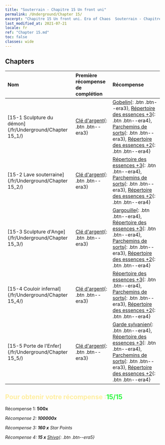 ```yaml
---
title: "Souterrain - Chapitre 15 Un front uni"
permalink: /Underground/Chapter 15/
excerpt: "Chapitre 15 Un front uni. Era of Chaos  Souterrain - Chapitre 15. Un front uni"
last_modified_at: 2021-07-21
locale: fr
ref: "Chapter 15.md"
toc: false
classes: wide
---
```


## Chapters

  | Nom |  Première récompense de complétion | Récompense |
  |:------------|:------------|:------------| 
  | [15-1 Sculpture du démon](/fr/Underground/Chapter 15_1/) | [Clé d'argent](/ItemsFR/con_693/){: .btn .btn--era3} | [Gobelin](/ItemsFR/unt_217/){: .btn .btn--era3}, [Répertoire des essences +3](/ItemsFR/mat_60/){: .btn .btn--era4}, [Parchemins de sorts](/ItemsFR/con_694/){: .btn .btn--era3}, [Répertoire des essences +2](/ItemsFR/mat_53/){: .btn .btn--era4} |
  | [15-2 Lave souterraine](/fr/Underground/Chapter 15_2/) | [Clé d'argent](/ItemsFR/con_693/){: .btn .btn--era3} | [Répertoire des essences +3](/ItemsFR/mat_60/){: .btn .btn--era4}, [Parchemins de sorts](/ItemsFR/con_694/){: .btn .btn--era3}, [Répertoire des essences +2](/ItemsFR/mat_53/){: .btn .btn--era4} |
  | [15-3 Sculpture d'Ange](/fr/Underground/Chapter 15_3/) | [Clé d'argent](/ItemsFR/con_693/){: .btn .btn--era3} | [Gargouille](/ItemsFR/unt_236/){: .btn .btn--era4}, [Répertoire des essences +3](/ItemsFR/mat_60/){: .btn .btn--era4}, [Parchemins de sorts](/ItemsFR/con_694/){: .btn .btn--era3}, [Répertoire des essences +2](/ItemsFR/mat_53/){: .btn .btn--era4} |
  | [15-4 Couloir infernal](/fr/Underground/Chapter 15_4/) | [Clé d'argent](/ItemsFR/con_693/){: .btn .btn--era3} | [Répertoire des essences +3](/ItemsFR/mat_60/){: .btn .btn--era4}, [Parchemins de sorts](/ItemsFR/con_694/){: .btn .btn--era3}, [Répertoire des essences +2](/ItemsFR/mat_53/){: .btn .btn--era4} |
  | [15-5 Porte de l'Enfer](/fr/Underground/Chapter 15_5/) | [Clé d'argent](/ItemsFR/con_693/){: .btn .btn--era3} | [Garde sylvanien](/ItemsFR/unt_203/){: .btn .btn--era4}, [Répertoire des essences +3](/ItemsFR/mat_60/){: .btn .btn--era4}, [Parchemins de sorts](/ItemsFR/con_694/){: .btn .btn--era3}, [Répertoire des essences +2](/ItemsFR/mat_53/){: .btn .btn--era4} |


## <span style="color: #ffeea0">Pour obtenir votre récompense :</span><span style="color: #27f73a">15/15</span>

 Récompense 1:  **500x** <i class="fas fa-gem"/>

 Récompense 2:  **100000x** <i class="fas fa-coins"/>

 Récompense 3: **160 x** Star Points

 Récompense 4: **15 x** [Shiva](/ItemsFR/her_376/){: .btn .btn--era5}

